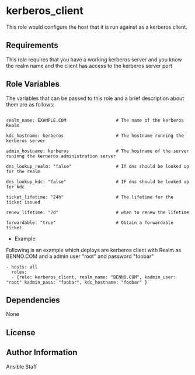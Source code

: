 kerberos_client
========

This role would configure the host that it is run against as a kerberos client.

Requirements
------------

This role requires that you have a working kerberos server and you know the realm name and the client has access to the 
kerberos server port
 
Role Variables
--------------

The variables that can be passed to this role and a brief description about them are as follows:

```

realm_name: EXAMPLE.COM                   # The name of the kerberos Realm

kdc_hostname: kerberos                    # The hostname running the kerberos server

admin_hostname: kerberos                  # The hostname of the server runinng the kerneros administration server

dns_lookup_realm: "false"                 # If dns should be looked up for the realm

dns_lookup_kdc: "false"                   # IF dns should be looked up for kdc

ticket_lifetime: "24h"                    # The lifetime for the ticket issued

renew_lifetime: "7d"                      # when to renew the lifetime

forwardable: "true"                       # Obtain a forwardable ticket.

```

- Example

Following is an example which deploys are kerberos client  with Realm as BENNO.COM and a admin user "root" and password "foobar"

```
- hosts: all
  roles:
  - {role: kerberos_client, realm_name: "BENNO.COM", kadmin_user: "root" kadmin_pass: "foobar", kdc_hostname: "foobar" }

```

Dependencies
------------

None

License
-------


Author Information
------------------

Ansible Staff

